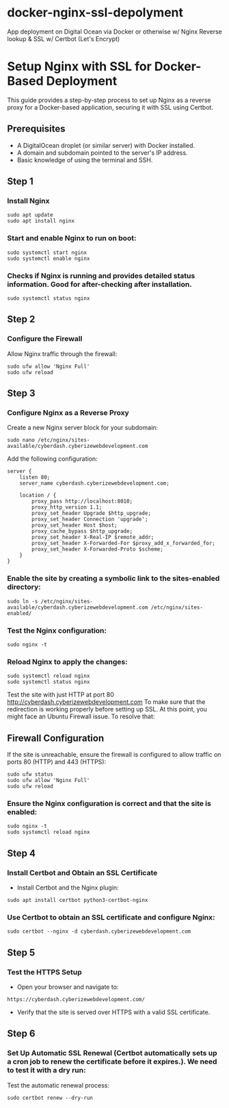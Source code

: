 # docker-nginx-ssl-depolyment

App deployment on Digital Ocean via Docker or otherwise w/ Nginx Reverse lookup &amp; SSL w/ Certbot (Let's Encrypt)

# Setup Nginx with SSL for Docker-Based Deployment

This guide provides a step-by-step process to set up Nginx as a reverse proxy for a Docker-based application, securing it with SSL using Certbot.

## Prerequisites

- A DigitalOcean droplet (or similar server) with Docker installed.
- A domain and subdomain pointed to the server's IP address.
- Basic knowledge of using the terminal and SSH.

## Step 1

### Install Nginx

```
sudo apt update
sudo apt install nginx
```

### Start and enable Nginx to run on boot:

```
sudo systemctl start nginx
sudo systemctl enable nginx
```

### Checks if Nginx is running and provides detailed status information. Good for after-checking after installation.

```
sudo systemctl status nginx
```

## Step 2

### Configure the Firewall

Allow Nginx traffic through the firewall:

```
sudo ufw allow 'Nginx Full'
sudo ufw reload
```

## Step 3

### Configure Nginx as a Reverse Proxy

Create a new Nginx server block for your subdomain:

```
sudo nano /etc/nginx/sites-available/cyberdash.cyberizewebdevelopment.com
```

Add the following configuration:

```
server {
    listen 80;
    server_name cyberdash.cyberizewebdevelopment.com;

    location / {
        proxy_pass http://localhost:8010;
        proxy_http_version 1.1;
        proxy_set_header Upgrade $http_upgrade;
        proxy_set_header Connection 'upgrade';
        proxy_set_header Host $host;
        proxy_cache_bypass $http_upgrade;
        proxy_set_header X-Real-IP $remote_addr;
        proxy_set_header X-Forwarded-For $proxy_add_x_forwarded_for;
        proxy_set_header X-Forwarded-Proto $scheme;
    }
}
```

### Enable the site by creating a symbolic link to the sites-enabled directory:

```
sudo ln -s /etc/nginx/sites-available/cyberdash.cyberizewebdevelopment.com /etc/nginx/sites-enabled/
```

### Test the Nginx configuration:

```
sudo nginx -t
```

### Reload Nginx to apply the changes:

```
sudo systemctl reload nginx
sudo systemctl status nginx
```

Test the site with just HTTP at port 80
http://cyberdash.cyberizewebdevelopment.com
To make sure that the redirection is working properly before setting up SSL. At this point, you might face an Ubuntu Firewall issue. To resolve that:

## Firewall Configuration

If the site is unreachable, ensure the firewall is configured to allow traffic on ports 80 (HTTP) and 443 (HTTPS):

```
sudo ufw status
sudo ufw allow 'Nginx Full'
sudo ufw reload
```

### Ensure the Nginx configuration is correct and that the site is enabled:

```
sudo nginx -t
sudo systemctl reload nginx
```

## Step 4

### Install Certbot and Obtain an SSL Certificate

- Install Certbot and the Nginx plugin:

```
sudo apt install certbot python3-certbot-nginx
```

### Use Certbot to obtain an SSL certificate and configure Nginx:

```
sudo certbot --nginx -d cyberdash.cyberizewebdevelopment.com
```

## Step 5

### Test the HTTPS Setup

- Open your browser and navigate to:

```
https://cyberdash.cyberizewebdevelopment.com/
```

- Verify that the site is served over HTTPS with a valid SSL certificate.

## Step 6

### Set Up Automatic SSL Renewal (Certbot automatically sets up a cron job to renew the certificate before it expires.). We need to test it with a dry run:

Test the automatic renewal process:

```
sudo certbot renew --dry-run
```
